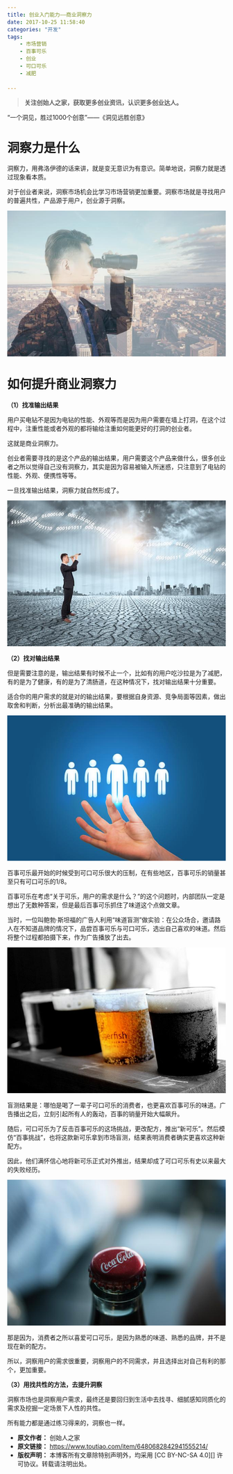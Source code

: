 ```yaml
---
title: 创业入门能力——商业洞察力
date: 2017-10-25 11:58:40
categories: "开发"
tags:
	- 市场营销
	- 百事可乐
	- 创业
	- 可口可乐
	- 减肥

---
```


> **关注创始人之家，获取更多创业资讯，认识更多创业达人。**

“一个洞见，胜过1000个创意”——《洞见远胜创意》

# **洞察力是什么** #

洞察力，用弗洛伊德的话来讲，就是变无意识为有意识。简单地说，洞察力就是透过现象看本质。

对于创业者来说，洞察市场机会比学习市场营销更加重要。洞察市场就是寻找用户的普遍共性，产品源于用户，创业源于洞察。

![创业入门能力——商业洞察力][3YUZ-IAIB-NVEJ.jpg]

# **如何提升商业洞察力** #

**（1）找准输出结果**

用户买电钻不是因为电钻的性能、外观等而是因为用户需要在墙上打洞，在这个过程中，注重性能或者外观的都将输给注重如何能更好的打洞的创业者。

这就是商业洞察力。

创业者需要寻找的是这个产品的输出结果，用户需要这个产品来做什么，很多创业者之所以觉得自己没有洞察力，其实是因为容易被输入所迷惑，只注意到了电钻的性能、外观、便携性等等。

一旦找准输出结果，洞察力就自然形成了。

![创业入门能力——商业洞察力][INFR-2QV3-YZQM.jpg]

**（2）找对输出结果**

但是需要注意的是，输出结果有时候不止一个，比如有的用户吃沙拉是为了减肥，有的是为了健康，有的是为了清肠道，在这种情况下，找对输出结果十分重要。

适合你的用户需求的就是对的输出结果，要根据自身资源、竞争局面等因素，做出取舍和判断，分析出最准确的输出结果。

![创业入门能力——商业洞察力][Q2QU-NZJY-BQR2.jpg]

百事可乐最开始的时候受到可口可乐很大的压制，在有些地区，百事可乐的销量甚至只有可口可乐的1/8。

百事可乐在考虑“关于可乐，用户的需求是什么？”的这个问题时，内部团队一定是想出了无数种答案，但是最后百事可乐抓住了味道这个点做文章。

当时，一位叫鲍勃·斯坦福的广告人利用“味道盲测”做实验：在公众场合，邀请路人在不知道品牌的情况下，品尝百事可乐与可口可乐，选出自己喜欢的味道。然后将整个过程都拍摄下来，作为广告播放了出去。

![创业入门能力——商业洞察力][MREB-73FM-AYFA.jpg]

盲测结果是：哪怕是喝了一辈子可口可乐的消费者，也更喜欢百事可乐的味道。广告播出之后，立刻引起所有人的轰动，百事的销量开始大幅飙升。

随后，可口可乐为了反击百事可乐的这场挑战，更改配方，推出“新可乐”。然后模仿“百事挑战”，也将这款新可乐拿到市场盲测，结果表明消费者确实更喜欢这种新配方。

因此，他们满怀信心地将新可乐正式对外推出，结果却成了可口可乐有史以来最大的失败经历。

![创业入门能力——商业洞察力][BNBY-BMA7-BNNI.jpg]

那是因为，消费者之所以喜爱可口可乐，是因为熟悉的味道、熟悉的品牌，并不是现在新的配方。

所以，洞察用户的需求很重要，洞察用户的不同需求，并且选择出对自己有利的那个，更加重要。

**（3）用找共性的方法，去提升洞察**

洞察市场也是洞察用户需求，最终还是要回归到生活中去找寻、细腻感知同质化的需求及挖掘一定场景下人性的共性。

所有能力都是通过练习得来的，洞察也一样。


[3YUZ-IAIB-NVEJ.jpg]: static/resources/crawler/3YUZ-IAIB-NVEJ.jpg
[INFR-2QV3-YZQM.jpg]: static/resources/crawler/INFR-2QV3-YZQM.jpg
[Q2QU-NZJY-BQR2.jpg]: static/resources/crawler/Q2QU-NZJY-BQR2.jpg
[MREB-73FM-AYFA.jpg]: static/resources/crawler/MREB-73FM-AYFA.jpg
[BNBY-BMA7-BNNI.jpg]: static/resources/crawler/BNBY-BMA7-BNNI.jpg
 *  **原文作者：** 创始人之家
 *  **原文链接：** https://www.toutiao.com/item/6480682842941555214/
 *  **版权声明：** 本博客所有文章除特别声明外，均采用 [CC BY-NC-SA 4.0][] 许可协议。转载请注明出处。

